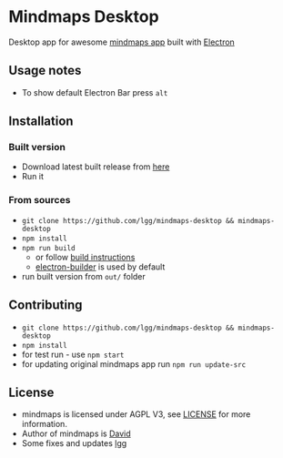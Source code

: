 # Mindmaps Desktop

Desktop app for awesome [mindmaps app](https://github.com/lgg/mindmaps)
built with [Electron](http://electron.atom.io)

## Usage notes

* To show default Electron Bar press `alt`

## Installation

### Built version

* Download latest built release from [here](https://github.com/lgg/mindmaps-desktop/releases)
* Run it

### From sources

* `git clone https://github.com/lgg/mindmaps-desktop && mindmaps-desktop`
* `npm install`
* `npm run build`
    * or follow [build instructions](https://electron.atom.io/docs/tutorial/application-distribution/)
    * [electron-builder](https://github.com/electron-userland/electron-builder) is used by default
* run built version from `out/` folder

## Contributing

* `git clone https://github.com/lgg/mindmaps-desktop && mindmaps-desktop`
* `npm install`
* for test run - use `npm start`
* for updating original mindmaps app run `npm run update-src`

## License

* mindmaps is licensed under AGPL V3, see [LICENSE](./LICENSE) for more information.
* Author of mindmaps is [David](https://github.com/drichard)
* Some fixes and updates [lgg](https://github.com/lgg)

